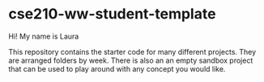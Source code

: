 # cse210-ww-student-template

Hi! My name is Laura


This repository contains the starter code for many different projects. They are arranged folders by week. There is also an an empty sandbox project that can be used to play around with any concept you would like.
